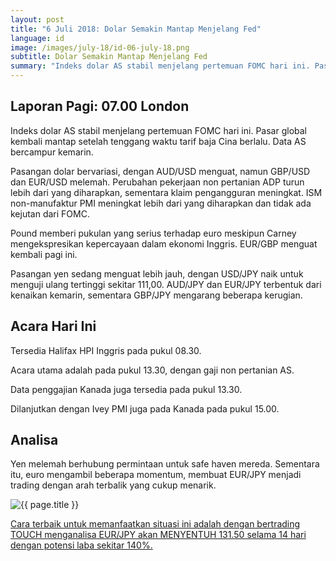```yaml
---
layout: post
title: "6 Juli 2018: Dolar Semakin Mantap Menjelang Fed"
language: id
image: /images/july-18/id-06-july-18.png
subtitle: Dolar Semakin Mantap Menjelang Fed
summary: "Indeks dolar AS stabil menjelang pertemuan FOMC hari ini. Pasar global kembali mantap setelah tenggang waktu tarif baja Cina berlalu. Data AS bercampur kemarin"
---
```

## Laporan Pagi: 07.00 London

Indeks dolar AS stabil menjelang pertemuan FOMC hari ini. Pasar global kembali mantap setelah tenggang waktu tarif baja Cina berlalu. Data AS bercampur kemarin.

Pasangan dolar bervariasi, dengan AUD/USD menguat, namun GBP/USD dan EUR/USD melemah. Perubahan pekerjaan non pertanian ADP turun lebih dari yang diharapkan, sementara klaim pengangguran meningkat. ISM non-manufaktur PMI meningkat lebih dari yang diharapkan dan tidak ada kejutan dari FOMC.

Pound memberi pukulan yang serius terhadap euro meskipun Carney mengekspresikan kepercayaan dalam ekonomi Inggris. EUR/GBP menguat kembali pagi ini.

Pasangan yen sedang menguat lebih jauh, dengan USD/JPY naik untuk menguji ulang tertinggi sekitar 111,00. AUD/JPY dan EUR/JPY terbentuk dari kenaikan kemarin, sementara GBP/JPY mengarang beberapa kerugian.

## Acara Hari Ini

Tersedia Halifax HPI Inggris pada pukul 08.30.

Acara utama adalah pada pukul 13.30, dengan gaji non pertanian AS.

Data penggajian Kanada juga tersedia pada pukul 13.30.

Dilanjutkan dengan Ivey PMI juga pada Kanada pada pukul 15.00.

## Analisa

Yen melemah berhubung permintaan untuk safe haven mereda. Sementara itu, euro mengambil beberapa momentum, membuat EUR/JPY menjadi trading dengan arah terbalik yang cukup menarik.

<img src="{{ site.url }}/images/july-18/id-06-july-18.png" alt="{{ page.title }}" title="{{ page.title }}">

<a href="%LINK%%currency=USD&market=forex&underlying=frxEURJPY&formname=touchnotouch&duration_amount=14&duration_units=d&amount=10&amount_type=stake&expiry_type=duration&barrier=131.50" target="_blank" rel="noopener noreferrer nofollow">Cara terbaik untuk memanfaatkan situasi ini adalah dengan bertrading TOUCH menganalisa EUR/JPY akan MENYENTUH 131.50 selama 14 hari dengan potensi laba sekitar 140%.</a>
